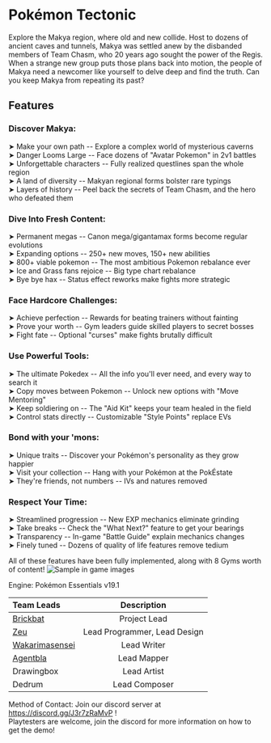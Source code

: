 # Pokémon Tectonic
Explore the Makya region, where old and new collide. Host to dozens of ancient caves and tunnels, Makya was settled anew by the disbanded members of Team Chasm, who 20 years ago sought the power of the Regis. When a strange new group puts those plans back into motion, the people of Makya need a newcomer like yourself to delve deep and find the truth. Can you keep Makya from repeating its past?

## Features​
### Discover Makya:
➤ Make your own path -- Explore a complex world of mysterious caverns  
➤ Danger Looms Large -- Face dozens of "Avatar Pokemon" in 2v1 battles  
➤ Unforgettable characters -- Fully realized questlines span the whole region  
➤ A land of diversity -- Makyan regional forms bolster rare typings  
➤ Layers of history -- Peel back the secrets of Team Chasm, and the hero who defeated them  

### Dive Into Fresh Content:
➤ Permanent megas -- Canon mega/gigantamax forms become regular evolutions  
➤ Expanding options -- 250+ new moves, 150+ new abilities  
➤ 800+ viable pokemon -- The most ambitious Pokemon rebalance ever  
➤ Ice and Grass fans rejoice -- Big type chart rebalance  
➤ Bye bye hax -- Status effect reworks make fights more strategic

### Face Hardcore Challenges:
➤ Achieve perfection -- Rewards for beating trainers without fainting  
➤ Prove your worth -- Gym leaders guide skilled players to secret bosses  
➤ Fight fate -- Optional "curses" make fights brutally difficult

### Use Powerful Tools:
➤ The ultimate Pokedex -- All the info you'll ever need, and every way to search it  
➤ Copy moves between Pokemon -- Unlock new options with "Move Mentoring"  
➤ Keep soldiering on -- The "Aid Kit" keeps your team healed in the field  
➤ Control stats directly -- Customizable "Style Points" replace EVs

### Bond with your 'mons:
➤ Unique traits -- Discover your Pokémon's personality as they grow happier  
➤ Visit your collection -- Hang with your Pokémon at the PokÉstate  
➤ They're friends, not numbers -- IVs and natures removed

### Respect Your Time:
➤ Streamlined progression -- New EXP mechanics eliminate grinding  
➤ Take breaks -- Check the "What Next?" feature to get your bearings    
➤ Transparency -- In-game "Battle Guide" explain mechanics changes  
➤ Finely tuned -- Dozens of quality of life features remove tedium


All of these features have been fully implemented, along with 8 Gyms worth of content!
![Sample in game images](https://cdn.discordapp.com/attachments/903083554777473077/1028035807426130000/new_advert_stitch_pokemon_tectonic.png)

Engine: Pokémon Essentials v19.1

| Team Leads      | Description |
| :---        |    :----:   |
|<a href="https://github.com/3rickbat">Brickbat</a>      | Project Lead|
|<a href="https://github.com/xeuorux">Zeu</a>   | Lead Programmer, Lead Design|
|<a href="https://github.com/wakarimasensei">Wakarimasensei</a>|Lead Writer|
|<a href="https://github.com/reinkejoel">Agentbla</a>|Lead Mapper|
|Drawingbox|Lead Artist|
|Dedrum|Lead Composer|

Method of Contact: Join our discord server at https://discord.gg/J3r7zRaMvP !  
Playtesters are welcome, join the discord for more information on how to get the demo!
